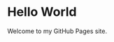 <!DOCTYPE html>
<html>
<head>
  <title>Welcome to My GitHub Page</title>
</head>
<body>
  <h1>Hello World</h1>
  <p>Welcome to my GitHub Pages site.</p>
</body>
</html>
